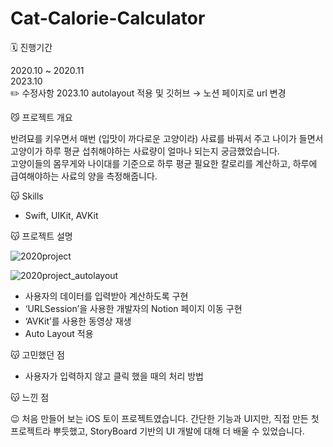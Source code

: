 # Cat-Calorie-Calculator

🗓 진행기간

2020.10 ~ 2020.11  
2023.10  
✏️ 수정사항
  2023.10 autolayout 적용 및 깃허브 → 노션 페이지로 url 변경  

  
😼 프로젝트 개요  
  
반려묘를 키우면서 매번 (입맛이 까다로운 고양이라) 사료를 바꿔서 주고 나이가 들면서 고양이가 하루 평균 섭취해야하는 사료량이 얼마나 되는지 궁금했었습니다.  
고양이들의 몸무게와 나이대를 기준으로 하루 평균 필요한 칼로리를 계산하고, 하루에 급여해야하는 사료의 양을 측정해줍니다.  

😽 Skills
- Swift, UIKit, AVKit

😽 프로젝트 설명  

![2020project](https://github.com/Yeji-Jang1210/Cat-Calorie-Calculator/assets/62092491/d721ef4d-f1bf-4d3f-8862-3e636b15b107)

![2020project_autolayout](https://github.com/Yeji-Jang1210/Cat-Calorie-Calculator/assets/62092491/7d6f39cd-08cf-449c-b72d-23c6c89ae2e7)

- 사용자의 데이터를 입력받아 계산하도록 구현
- ‘URLSession’을 사용한 개발자의 Notion 페이지 이동 구현
- ‘AVKit’를 사용한 동영상 재생
- Auto Layout 적용
  
😽 고민했던 점
- 사용자가 입력하지 않고 클릭 했을 때의 처리 방법

😽 느낀 점
<aside>
😉 처음 만들어 보는 iOS 토이 프로젝트였습니다. 간단한 기능과 UI지만, 직접 만든 첫 프로젝트라 뿌듯했고, StoryBoard 기반의 UI 개발에 대해 더 배울 수 있었습니다.

</aside>
